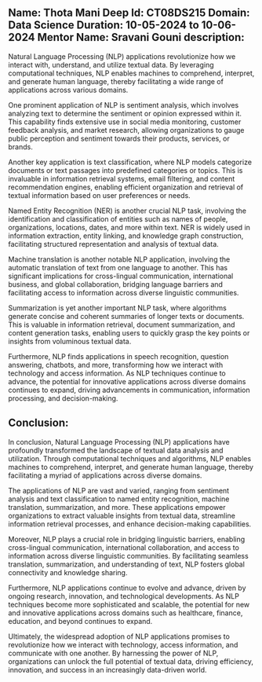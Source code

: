 Name: Thota Mani Deep
Id: CT08DS215
Domain: Data Science
Duration: 10-05-2024 to 10-06-2024
Mentor Name: Sravani Gouni
description:
------------
Natural Language Processing (NLP) applications revolutionize how we interact with, understand, and utilize textual data. By leveraging computational techniques, NLP enables machines to comprehend, interpret, and generate human language, thereby facilitating a wide range of applications across various domains.

One prominent application of NLP is sentiment analysis, which involves analyzing text to determine the sentiment or opinion expressed within it. This capability finds extensive use in social media monitoring, customer feedback analysis, and market research, allowing organizations to gauge public perception and sentiment towards their products, services, or brands.

Another key application is text classification, where NLP models categorize documents or text passages into predefined categories or topics. This is invaluable in information retrieval systems, email filtering, and content recommendation engines, enabling efficient organization and retrieval of textual information based on user preferences or needs.

Named Entity Recognition (NER) is another crucial NLP task, involving the identification and classification of entities such as names of people, organizations, locations, dates, and more within text. NER is widely used in information extraction, entity linking, and knowledge graph construction, facilitating structured representation and analysis of textual data.

Machine translation is another notable NLP application, involving the automatic translation of text from one language to another. This has significant implications for cross-lingual communication, international business, and global collaboration, bridging language barriers and facilitating access to information across diverse linguistic communities.

Summarization is yet another important NLP task, where algorithms generate concise and coherent summaries of longer texts or documents. This is valuable in information retrieval, document summarization, and content generation tasks, enabling users to quickly grasp the key points or insights from voluminous textual data.

Furthermore, NLP finds applications in speech recognition, question answering, chatbots, and more, transforming how we interact with technology and access information. As NLP techniques continue to advance, the potential for innovative applications across diverse domains continues to expand, driving advancements in communication, information processing, and decision-making.

Conclusion:
-----------
In conclusion, Natural Language Processing (NLP) applications have profoundly transformed the landscape of textual data analysis and utilization. Through computational techniques and algorithms, NLP enables machines to comprehend, interpret, and generate human language, thereby facilitating a myriad of applications across diverse domains.

The applications of NLP are vast and varied, ranging from sentiment analysis and text classification to named entity recognition, machine translation, summarization, and more. These applications empower organizations to extract valuable insights from textual data, streamline information retrieval processes, and enhance decision-making capabilities.

Moreover, NLP plays a crucial role in bridging linguistic barriers, enabling cross-lingual communication, international collaboration, and access to information across diverse linguistic communities. By facilitating seamless translation, summarization, and understanding of text, NLP fosters global connectivity and knowledge sharing.

Furthermore, NLP applications continue to evolve and advance, driven by ongoing research, innovation, and technological developments. As NLP techniques become more sophisticated and scalable, the potential for new and innovative applications across domains such as healthcare, finance, education, and beyond continues to expand.

Ultimately, the widespread adoption of NLP applications promises to revolutionize how we interact with technology, access information, and communicate with one another. By harnessing the power of NLP, organizations can unlock the full potential of textual data, driving efficiency, innovation, and success in an increasingly data-driven world.
